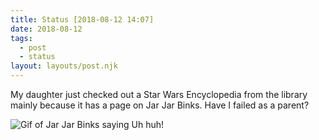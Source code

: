 ```yaml
---
title: Status [2018-08-12 14:07]
date: 2018-08-12
tags:
  - post
  - status
layout: layouts/post.njk
---
```

My daughter just checked out a Star Wars Encyclopedia from the library mainly because it has a page on Jar Jar Binks. Have I failed as a parent?

![Gif of Jar Jar Binks saying Uh huh!](https://media.giphy.com/media/l3fZGpYGcl9ty1pe0/giphy.gif)